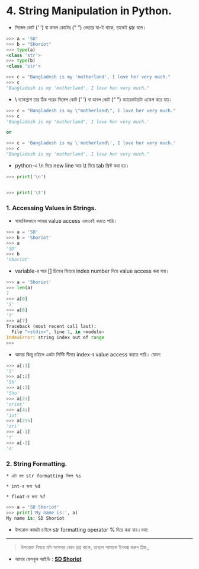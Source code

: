 # 4. String Manipulation in Python.

* সিঙ্গেল কোট (‘ ’) বা ডাবল কোটের (“ ”) ভেতরে যা-ই থাকে, তাকেই str বলে।

```python
>>> a = 'SD'
>>> b = "Shoriot"
>>> type(a)
<class 'str'>
>>> type(b)
<class 'str'>
``` 

```python
>>> c = "Bangladesh is my 'motherland', I love her very much."
>>> c
"Bangladesh is my 'motherland', I love her very much."
``` 

* \ ব্যাকস্লাশ তার ঠিক পরের সিঙ্গেল কোট (‘ ’) বা ডাবল কোট (“ ”) ক্যারেকটারটা এস্কেপ করে যায়।

```python
>>> c = "Bangladesh is my \"motherland\", I love her very much."
>>> c
'Bangladesh is my "motherland", I love her very much.'

or

>>> c = 'Bangladesh is my \'motherland\', I love her very much.'
>>> c
"Bangladesh is my 'motherland', I love her very much."
``` 

* python-এ \n দিয়ে new line আর \t দিয়ে tab প্রিন্ট করা হয়।

```python
>>> print('\n')


>>> print('\t')
``` 

### 1. Accessing Values in Strings.

* স্বাভাবিকভাবে আমরা value access এভাবেই করতে পারি।

```python
>>> a = 'SD'
>>> b = 'Shoriot'
>>> a
'SD'
>>> b
'Shoriot'
``` 

* variable-র পরে [] চিহ্নের ভিতরে index number দিয়ে value access করা যায়।

```python
>>> a = 'Shoriot'
>>> len(a)
7
>>> a[0]
'S'
>>> a[6]
't'
>>> a[7]
Traceback (most recent call last):
  File "<stdin>", line 1, in <module>
IndexError: string index out of range
>>> 
``` 

* আমরা কিন্তু চাইলে একটা নির্দিষ্ট সীমার index-র value access করতে পারি। যেমন:

```python
>>> a[:1]
'S'
>>> a[:2]
'Sh'
>>> a[:3]
'Sho'
>>> a[2:]
'oriot'
>>> a[4:]
'iot'
>>> a[2:5]
'ori'
>>> a[-1]
't'
>>> a[-2]
'o' 
``` 


### 2. String Formatting.


	* এটা হল str formatting সিম্বল %s 

	* int-র জন্য %d

	* float-র জন্য %f


```python
>>> a = 'SD Shoriot'
>>> print('My name is:', a)
My name is: SD Shoriot
``` 

* উপরোক্ত কাজটা চাইলে str formatting operator % দিয়ে করা যায়।যথা:


---


> উপরোক্ত বিষয়ে যদি আপনার কোন প্রশ্ন থাকে, তাহলে আমাকে ইনবক্স করুন প্লিজ,,

* আমার ফেসবুক আইডি :  **[SD Shoriot](https://www.facebook.com/shoriot)**